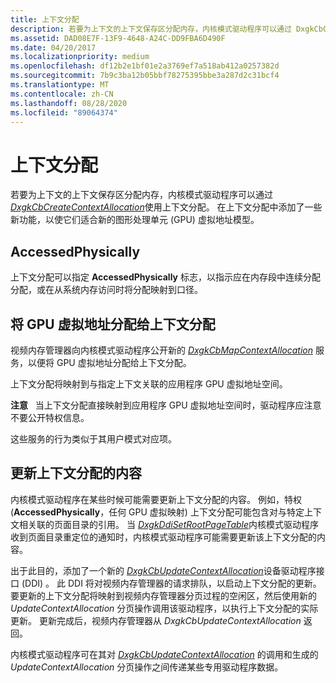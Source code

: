 ```yaml
---
title: 上下文分配
description: 若要为上下文的上下文保存区分配内存，内核模式驱动程序可以通过 DxgkCbCreateContextAllocation 使用上下文分配。
ms.assetid: DAD08E7F-13F9-4648-A24C-DD9FBA6D490F
ms.date: 04/20/2017
ms.localizationpriority: medium
ms.openlocfilehash: df12b2e1bf01e2a3769ef7a518ab412a0257382d
ms.sourcegitcommit: 7b9c3ba12b05bbf78275395bbe3a287d2c31bcf4
ms.translationtype: MT
ms.contentlocale: zh-CN
ms.lasthandoff: 08/28/2020
ms.locfileid: "89064374"
---
```

# <a name="context-allocation"></a>上下文分配


若要为上下文的上下文保存区分配内存，内核模式驱动程序可以通过 [*DxgkCbCreateContextAllocation*](/windows-hardware/drivers/ddi/d3dkmddi/nc-d3dkmddi-dxgkcb_createcontextallocation)使用上下文分配。 在上下文分配中添加了一些新功能，以使它们适合新的图形处理单元 (GPU) 虚拟地址模型。

## <a name="span-idaccessedphysicallyspanspan-idaccessedphysicallyspanspan-idaccessedphysicallyspanaccessedphysically"></a><span id="AccessedPhysically"></span><span id="accessedphysically"></span><span id="ACCESSEDPHYSICALLY"></span>AccessedPhysically


上下文分配可以指定 **AccessedPhysically** 标志，以指示应在内存段中连续分配分配，或在从系统内存访问时将分配映射到口径。

## <a name="span-idassigning_a_gpu_virtual_address_to_a_context_allocationspanspan-idassigning_a_gpu_virtual_address_to_a_context_allocationspanspan-idassigning_a_gpu_virtual_address_to_a_context_allocationspanassigning-a-gpu-virtual-address-to-a-context-allocation"></a><span id="Assigning_a_GPU_virtual_address_to_a_context_allocation"></span><span id="assigning_a_gpu_virtual_address_to_a_context_allocation"></span><span id="ASSIGNING_A_GPU_VIRTUAL_ADDRESS_TO_A_CONTEXT_ALLOCATION"></span>将 GPU 虚拟地址分配给上下文分配


视频内存管理器向内核模式驱动程序公开新的 [*DxgkCbMapContextAllocation*](/windows-hardware/drivers/ddi/d3dkmddi/nc-d3dkmddi-dxgkcb_mapcontextallocation) 服务，以便将 GPU 虚拟地址分配给上下文分配。

上下文分配将映射到与指定上下文关联的应用程序 GPU 虚拟地址空间。

**注意**   当上下文分配直接映射到应用程序 GPU 虚拟地址空间时，驱动程序应注意不要公开特权信息。

 

这些服务的行为类似于其用户模式对应项。

## <a name="span-idupdating_the_content_of_a_context_allocationspanspan-idupdating_the_content_of_a_context_allocationspanspan-idupdating_the_content_of_a_context_allocationspanupdating-the-content-of-a-context-allocation"></a><span id="Updating_the_content_of_a_context_allocation"></span><span id="updating_the_content_of_a_context_allocation"></span><span id="UPDATING_THE_CONTENT_OF_A_CONTEXT_ALLOCATION"></span>更新上下文分配的内容


内核模式驱动程序在某些时候可能需要更新上下文分配的内容。 例如，特权 (**AccessedPhysically**，任何 GPU 虚拟映射) 上下文分配可能包含对与特定上下文相关联的页面目录的引用。 当 [*DxgkDdiSetRootPageTable*](/windows-hardware/drivers/ddi/d3dkmddi/nc-d3dkmddi-dxgkddi_setrootpagetable)内核模式驱动程序收到页面目录重定位的通知时，内核模式驱动程序可能需要更新该上下文分配的内容。

出于此目的，添加了一个新的 [*DxgkCbUpdateContextAllocation*](/windows-hardware/drivers/ddi/d3dkmddi/nc-d3dkmddi-dxgkcb_updatecontextallocation)设备驱动程序接口 (DDI) 。 此 DDI 将对视频内存管理器的请求排队，以启动上下文分配的更新。 要更新的上下文分配将映射到视频内存管理器分页过程的空闲区，然后使用新的 *UpdateContextAllocation* 分页操作调用该驱动程序，以执行上下文分配的实际更新。 更新完成后，视频内存管理器从 *DxgkCbUpdateContextAllocation* 返回。

内核模式驱动程序可在其对 [*DxgkCbUpdateContextAllocation*](/windows-hardware/drivers/ddi/d3dkmddi/nc-d3dkmddi-dxgkcb_updatecontextallocation) 的调用和生成的 *UpdateContextAllocation* 分页操作之间传递某些专用驱动程序数据。

 

